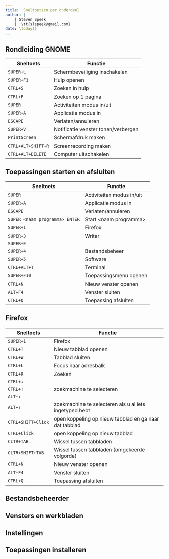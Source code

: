 ```yaml
---
title:  Sneltoetsen per onderdeel
author: |
    | Steven Speek 
    |  \tt{slspeek@gmail.com}
date: \today{}
...
```

## Rondleiding GNOME
|Sneltoets|Functie|
|-----------|---------|
|```SUPER+L```| Schermbeveiliging inschakelen|
|```SUPER+F1```|Hulp openen|
|```CTRL+S```|Zoeken in hulp|
|```CTRL+F```|Zoeken op 1 pagina|
|```SUPER```|Activiteiten modus in/uit|
|```SUPER+A```|Applicatie modus in|
|```ESCAPE```|Verlaten/annuleren|
|```SUPER+V```|Notificatie venster tonen/verbergen|
|```PrintScreen```|Schermafdruk maken|
|```CTRL+ALT+SHIFT+R```|Screenrecording maken|
|```CTRL+ALT+DELETE```|Computer uitschakelen|


## Toepassingen starten en afsluiten 
|Sneltoets|Functie|
|-----------|---------|
|```SUPER```|Activiteiten modus in/uit|
|```SUPER+A```|Applicatie modus in|
|```ESCAPE```|Verlaten/annuleren|
|```SUPER <naam programma> ENTER```|Start \<naam programma\>|
|```SUPER+1```|Firefox|
|```SUPER+3```|Writer|
|```SUPER+E```| |
|```SUPER+4```|Bestandsbeheer|
|```SUPER+5```|Software|
|```CTRL+ALT+T```|Terminal|
|```SUPER+F10```|Toepassingsmenu openen|
|```CTRL+N```|Nieuw venster openen|
|```ALT+F4```|Venster sluiten|
|```CTRL+Q```|Toepassing afsluiten|



## Firefox
|Sneltoets|Functie|
|-----------|---------|
|```SUPER+1```|Firefox|
|```CTRL+T```|Nieuw tabblad openen|
|```CTRL+W```|Tabblad sluiten|
|```CTRL+L```|Focus naar adresbalk|
|```CTRL+K```|Zoeken|
|```CTRL+↓```||
|```CTRL+↑```| zoekmachine te selecteren|
|```ALT+↓```||
|```ALT+↑```|zoekmachine te selecteren als u al iets ingetyped hebt|
|```CTRL+SHIFT+Click```|open koppeling op nieuw tabblad en ga naar dat tabblad|
|```CTRL+Click```|open koppeling op nieuw tabblad|
|```CLTR+TAB```|Wissel tussen tabbladen|
|```CLTR+SHIFT+TAB```|Wissel tussen tabbladen (omgekeerde volgorde)|
|```CTRL+N```|Nieuw venster openen|
|```ALT+F4```|Venster sluiten|
|```CTRL+Q```|Toepassing afsluiten|


## Bestandsbeheerder

## Vensters en werkbladen

## Instellingen

## Toepassingen installeren
